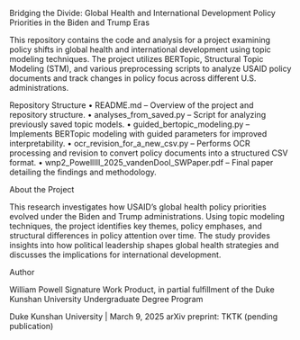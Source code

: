 Bridging the Divide: Global Health and International Development Policy Priorities in the Biden and Trump Eras

This repository contains the code and analysis for a project examining policy shifts in global health and international development using topic modeling techniques. The project utilizes BERTopic, Structural Topic Modeling (STM), and various preprocessing scripts to analyze USAID policy documents and track changes in policy focus across different U.S. administrations.

Repository Structure
	•	README.md – Overview of the project and repository structure.
	•	analyses_from_saved.py – Script for analyzing previously saved topic models.
	•	guided_bertopic_modeling.py – Implements BERTopic modeling with guided parameters for improved interpretability.
	•	ocr_revision_for_a_new_csv.py – Performs OCR processing and revision to convert policy documents into a structured CSV format.
	•	wnp2_PowellIII_2025_vandenDool_SWPaper.pdf – Final paper detailing the findings and methodology.

About the Project

This research investigates how USAID’s global health policy priorities evolved under the Biden and Trump administrations. Using topic modeling techniques, the project identifies key themes, policy emphases, and structural differences in policy attention over time. The study provides insights into how political leadership shapes global health strategies and discusses the implications for international development.

Author

William Powell
Signature Work Product, in partial fulfillment of the Duke Kunshan University Undergraduate Degree Program

Duke Kunshan University | March 9, 2025
arXiv preprint: TKTK (pending publication)
 
